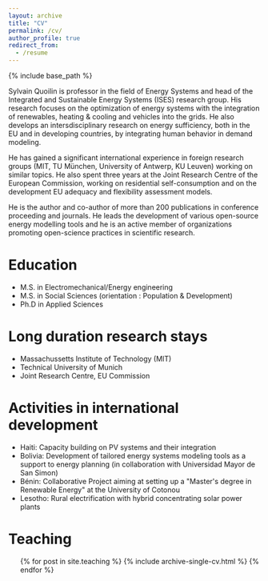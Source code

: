 ```yaml
---
layout: archive
title: "CV"
permalink: /cv/
author_profile: true
redirect_from:
  - /resume
---
```


{% include base_path %}

Sylvain Quoilin is professor in the field of Energy Systems and head of the Integrated and Sustainable Energy Systems (ISES) research group. His research focuses on the optimization of energy systems with the integration of renewables, heating & cooling and vehicles into the grids. He also develops an intersdisciplinary research on energy sufficiency, both in the EU and in developing countries, by integrating human behavior in demand modeling. 

He has gained a significant international experience in foreign research groups (MIT, TU München, University of Antwerp, KU Leuven) working on similar topics. He also spent three years at the Joint Research Centre of the European Commission, working on residential self-consumption and on the development EU adequacy and flexibility assessment models.

He is the author and co-author of more than 200 publications in conference proceeding and journals. He leads the development of various open-source energy modelling tools and he is an active member of organizations promoting open-science practices in scientific research.

Education
======
* M.S. in Electromechanical/Energy engineering
* M.S. in Social Sciences (orientation : Population & Development)
* Ph.D in Applied Sciences

Long duration research stays
======
* Massachussetts Institute of Technology (MIT)
* Technical University of Munich
* Joint Research Centre, EU Commission

Activities in international development
======
* Haiti: Capacity building on PV systems and their integration
* Bolivia: Development of tailored energy systems modeling tools as a support to energy planning (in collaboration with Universidad Mayor de San Simon)
* Bénin: Collaborative Project aiming at setting up a "Master's degree in Renewable Energy" at the University of Cotonou
* Lesotho: Rural electrification with hybrid concentrating solar power plants

Teaching
======
  <ul>{% for post in site.teaching %}
    {% include archive-single-cv.html %}
  {% endfor %}</ul>


